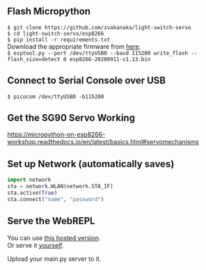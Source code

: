 <!-- This is how I created the [virtual enviroment](https://packaging.python.org/guides/installing-using-pip-and-virtual-environments/#creating-a-virtual-environment): -->
<!-- `$ python3 -m venv env` -->
<!-- `$ pip freeze > requirements.txt` -->

## Flash Micropython
`$ git clone https://github.com/zvakanaka/light-switch-servo`  
`$ cd light-switch-servo/esp8266`  
`$ pip install -r requirements.txt`  
Download the appropriate firmware from [here](https://micropython.org/download/esp8266/).  
`$ esptool.py --port /dev/ttyUSB0 --baud 115200 write_flash --flash_size=detect 0 esp8266-20200911-v1.13.bin`

## Connect to Serial Console over USB
`$ picocom /dev/ttyUSB0 -b115200`

## Get the SG90 Servo Working
https://micropython-on-esp8266-workshop.readthedocs.io/en/latest/basics.html#servomechanisms

## Set up Network (automatically saves)
```python
import network
sta = network.WLAN(network.STA_IF)
sta.active(True)
sta.connect("name", "password")
```

## Serve the WebREPL
You can use [this hosted version](https://zvakanaka.github.io/light-switch-servo/webrepl.html).  
Or serve it [yourself](https://micropython-on-esp8266-workshop.readthedocs.io/en/latest/basics.html#webrepl).

Upload your main.py server to it.